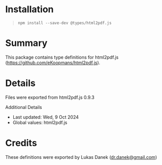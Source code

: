 # Installation
> `npm install --save-dev @types/html2pdf.js`

# Summary
This package contains type definitions for html2pdf.js (https://github.com/eKoopmans/html2pdf.js).

# Details
Files were exported from html2pdf.js 0.9.3

Additional Details
 * Last updated: Wed, 9 Oct 2024
 * Global values: html2pdf.js

# Credits
These definitions were exported by Lukas Danek (dr.danek@gmail.com)
